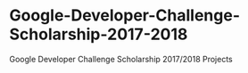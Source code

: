 # Google-Developer-Challenge-Scholarship-2017-2018
Google Developer Challenge Scholarship 2017/2018 Projects
